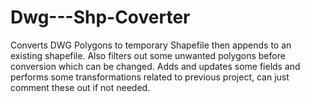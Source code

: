 # Dwg---Shp-Coverter
Converts DWG Polygons to temporary Shapefile then appends to an existing shapefile. Also filters out some unwanted polygons before conversion which can be changed. Adds and updates some fields and performs some transformations related to previous project, can just comment these out if not needed. 
